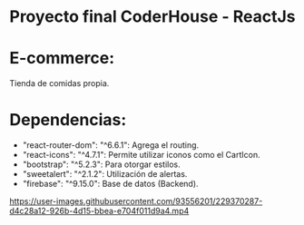 # Proyecto final CoderHouse - ReactJs

# E-commerce:

Tienda de comidas propia.

# Dependencias:

* "react-router-dom": "^6.6.1": Agrega el routing.
* "react-icons": "^4.7.1": Permite utilizar iconos como el CartIcon.
* "bootstrap": "^5.2.3": Para otorgar estilos.
* "sweetalert": "^2.1.2": Utilización de alertas.
* "firebase": "^9.15.0": Base de datos (Backend).





https://user-images.githubusercontent.com/93556201/229370287-d4c28a12-926b-4d15-bbea-e704f011d9a4.mp4

